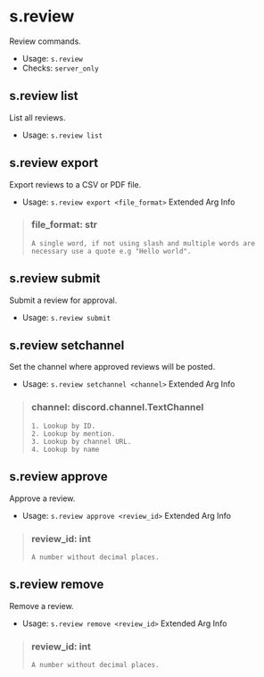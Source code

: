# s.review
Review commands.<br/>
 - Usage: `s.review`
 - Checks: `server_only`
## s.review list
List all reviews.<br/>
 - Usage: `s.review list`
## s.review export
Export reviews to a CSV or PDF file.<br/>
 - Usage: `s.review export <file_format>`
Extended Arg Info
> ### file_format: str
> ```
> A single word, if not using slash and multiple words are necessary use a quote e.g "Hello world".
> ```
## s.review submit
Submit a review for approval.<br/>
 - Usage: `s.review submit`
## s.review setchannel
Set the channel where approved reviews will be posted.<br/>
 - Usage: `s.review setchannel <channel>`
Extended Arg Info
> ### channel: discord.channel.TextChannel
> 
> 
>     1. Lookup by ID.
>     2. Lookup by mention.
>     3. Lookup by channel URL.
>     4. Lookup by name
> 
>     
## s.review approve
Approve a review.<br/>
 - Usage: `s.review approve <review_id>`
Extended Arg Info
> ### review_id: int
> ```
> A number without decimal places.
> ```
## s.review remove
Remove a review.<br/>
 - Usage: `s.review remove <review_id>`
Extended Arg Info
> ### review_id: int
> ```
> A number without decimal places.
> ```
